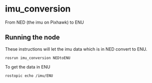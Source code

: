 # imu_conversion
From NED (the imu on Pixhawk) to ENU
## Running the node
These instructions will let the imu data which is in NED convert to ENU.
```
rosrun imu_conversion NEDtoENU
```
To get the data in ENU
```
rostopic echo /imu/ENU
